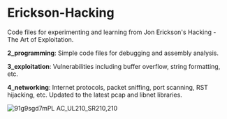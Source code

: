 # Erickson-Hacking

Code files for experimenting and learning from Jon Erickson's Hacking - The Art of Exploitation.

**2_programming**: Simple code files for debugging and assembly analysis.

**3_exploitation**: Vulnerabilities including buffer overflow, string formatting, etc.

**4_networking**: Internet protocols, packet sniffing, port scanning, RST hijacking, etc. Updated to the latest pcap and libnet libraries.

![91g9sgd7mPL _AC_UL210_SR210,210_](https://user-images.githubusercontent.com/81923670/226130667-530a38cc-f2a5-4dcd-829f-eb08e14d5f05.jpg)
